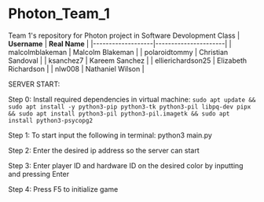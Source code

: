 # Photon_Team_1
Team 1's repository for Photon project in Software Devolopment Class
| **Username**      | **Real Name**        |
|-------------------|----------------------|
| malcolmblakeman   | Malcolm Blakeman     |
| polaroidtommy     | Christian Sandoval   |
| ksanchez7         | Kareem Sanchez       |
| ellierichardson25 | Elizabeth Richardson |
| nlw008            | Nathaniel Wilson     |


SERVER START:

Step 0: Install required dependencies in virtual machine: ```sudo apt update && sudo apt install -y python3-pip python3-tk python3-pil libpq-dev pipx && sudo apt install python3-pil python3-pil.imagetk && sudo apt install python3-psycopg2```

Step 1: To start input the following in terminal: python3 main.py

Step 2: Enter the desired ip address so the server can start

Step 3: Enter player ID and hardware ID on the desired color by inputting and pressing Enter

Step 4: Press F5 to initialize game
